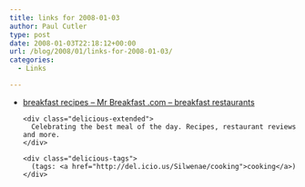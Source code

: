```yaml
---
title: links for 2008-01-03
author: Paul Cutler
type: post
date: 2008-01-03T22:18:12+00:00
url: /blog/2008/01/links-for-2008-01-03/
categories:
  - Links

---
```

<ul class="delicious">
  <li>
    <div class="delicious-link">
      <a href="http://mrbreakfast.com/">breakfast recipes &#8211; Mr Breakfast .com &#8211; breakfast restaurants</a>
    </div>
    
    <div class="delicious-extended">
      Celebrating the best meal of the day. Recipes, restaurant reviews and more.
    </div>
    
    <div class="delicious-tags">
      (tags: <a href="http://del.icio.us/Silwenae/cooking">cooking</a>)
    </div>
  </li>
</ul>